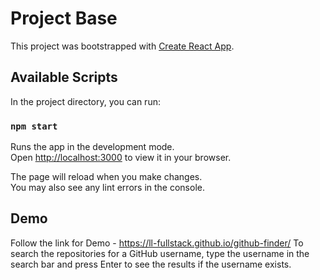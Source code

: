 # Project Base

This project was bootstrapped with [Create React App](https://github.com/facebook/create-react-app).

## Available Scripts

In the project directory, you can run:

### `npm start`

Runs the app in the development mode.\
Open [http://localhost:3000](http://localhost:3000) to view it in your browser.

The page will reload when you make changes.\
You may also see any lint errors in the console.

## Demo
Follow the link for Demo - https://ll-fullstack.github.io/github-finder/
To search the repositories for a GitHub username, type the username in the search bar and press Enter to see the results if the username exists.
